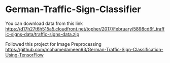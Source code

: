 # German-Traffic-Sign-Classifier
You can download data from this link
https://d17h27t6h515a5.cloudfront.net/topher/2017/February/5898cd6f_traffic-signs-data/traffic-signs-data.zip

Followed this project for Image Preprocessing
https://github.com/mohamedameen93/German-Traffic-Sign-Classification-Using-TensorFlow
